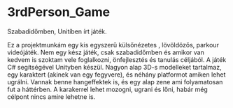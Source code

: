 # 3rdPerson_Game
Szabadidőmben, Unitíben írt játék.

Ez a projektmunkám egy kis egyszerű külsőnézetes , lövöldözős, parkour videójáték. Nem egy kész játék, csak szabadidőmben és amikor van kedvem is szoktam vele foglalkozni, önfejlesztés és tanulás céljából. A játék C# segítségével Unityben készül. Nagyon alap 3D-s modelleket tartalmaz, egy karaktert (akinek van egy fegyvere),  és néhány platformot amiken lehet ugrálni. Vannak benne hangeffektek is, és egy alap zene ami folyamatosan fut a háttérben. A karakerrel lehet mozogni, ugrani és lőni, habár még célpont nincs amire lehetne is.
